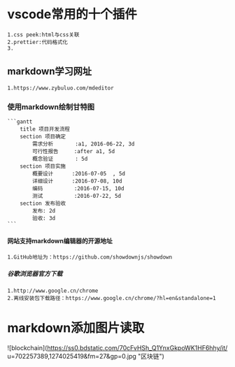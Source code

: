 #   vscode常用的十个插件
    1.css peek:html与css关联
    2.prettier:代码格式化
    3.
##  markdown学习网址
    1.https://www.zybuluo.com/mdeditor
### 使用markdown绘制甘特图
    ```gantt
        title 项目开发流程
        section 项目确定
            需求分析       :a1, 2016-06-22, 3d
            可行性报告     :after a1, 5d
            概念验证       : 5d
        section 项目实施
            概要设计      :2016-07-05  , 5d
            详细设计      :2016-07-08, 10d
            编码          :2016-07-15, 10d
            测试          :2016-07-22, 5d
        section 发布验收
            发布: 2d
            验收: 3d
    ```
####    网站支持markdown编辑器的开源地址
    1.GitHub地址为：https://github.com/showdownjs/showdown
#####   谷歌浏览器官方下载
    1.http://www.google.cn/chrome
    2.离线安装包下载路径：https://www.google.cn/chrome/?hl=en&standalone=1
#   markdown添加图片读取
![blockchain](https://ss0.bdstatic.com/70cFvHSh_Q1YnxGkpoWK1HF6hhy/it/
u=702257389,1274025419&fm=27&gp=0.jpg "区块链")